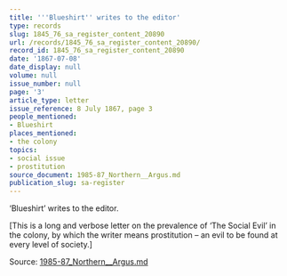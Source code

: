 ```yaml
---
title: '''Blueshirt'' writes to the editor'
type: records
slug: 1845_76_sa_register_content_20890
url: /records/1845_76_sa_register_content_20890/
record_id: 1845_76_sa_register_content_20890
date: '1867-07-08'
date_display: null
volume: null
issue_number: null
page: '3'
article_type: letter
issue_reference: 8 July 1867, page 3
people_mentioned:
- Blueshirt
places_mentioned:
- the colony
topics:
- social issue
- prostitution
source_document: 1985-87_Northern__Argus.md
publication_slug: sa-register
---
```


‘Blueshirt’ writes to the editor.

[This is a long and verbose letter on the prevalence of ‘The Social Evil’ in the colony, by which the writer means prostitution – an evil to be found at every level of society.]

Source: [1985-87_Northern__Argus.md](/downloads/markdown/1985-87_Northern__Argus.md)
